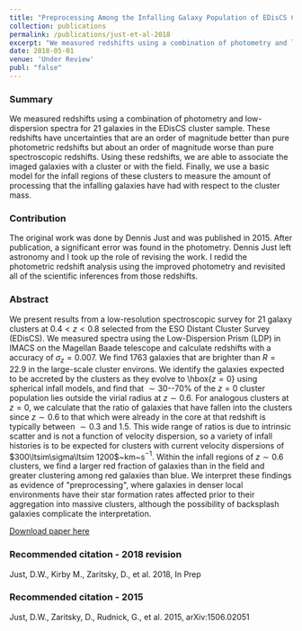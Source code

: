 ```yaml
---
title: "Preprocessing Among the Infalling Galaxy Population of EDisCS Clusters"
collection: publications
permalink: /publications/just-et-al-2018
excerpt: "We measured redshifts using a combination of photometry and low-dispersion spectra for 21 galaxies in the EDisCS cluster sample. These redshifts have uncertainties that are an order of magnitude better than pure photometric redshifts but about an order of magnitude worse than pure spectroscopic redshifts. Using these redshifts, we are able to associate the imaged galaxies with a cluster or with the field. Finally, we use a basic model for the infall regions of these clusters to measure the amount of processing that the infalling galaxies have had with respect to the cluster mass."
date: 2018-05-01
venue: 'Under Review'
publ: "false"
---
```


### Summary
We measured redshifts using a combination of photometry and low-dispersion spectra for 21 galaxies in the EDisCS cluster sample. These redshifts have uncertainties that are an order of magnitude better than pure photometric redshifts but about an order of magnitude worse than pure spectroscopic redshifts. Using these redshifts, we are able to associate the imaged galaxies with a cluster or with the field. Finally, we use a basic model for the infall regions of these clusters to measure the amount of processing that the infalling galaxies have had with respect to the cluster mass.

### Contribution
The original work was done by Dennis Just and was published in 2015. After publication, a significant error was found in the photometry. Dennis Just left astronomy and I took up the role of revising the work. I redid the photometric redshift analysis using the improved photometry and revisited all of the scientific inferences from those redshifts.

### Abstract
We present results from a low-resolution spectroscopic survey for 21 galaxy clusters at $0.4<z<0.8$ selected from the ESO Distant Cluster Survey (EDisCS). We measured spectra using the Low-Dispersion Prism (LDP) in IMACS on the Magellan Baade telescope and calculate redshifts with a accuracy of $\sigma_z=0.007$. We find 1763 galaxies that are brighter than $R=22.9$ in the large-scale cluster environs. We identify the galaxies expected to be accreted by the clusters as they evolve to \hbox{$z=0$} using spherical infall models, and find that $\sim30$--$70\%$ of the $z=0$ cluster population lies outside the virial radius at $z\sim0.6$. For analogous clusters at $z=0$, we calculate that the ratio of galaxies that have fallen into the clusters since $z\sim0.6$ to that which were already in the core at that redshift is typically between $\sim0.3$ and $1.5$. This wide range of ratios is due to intrinsic scatter and is not a function of velocity dispersion, so a variety of infall histories is to be expected for clusters with current velocity dispersions of $300\ltsim\sigma\ltsim 1200$~km~s$^{-1}$. Within the infall regions of $z\sim0.6$ clusters, we find a larger red fraction of galaxies than in the field and greater clustering among red galaxies than blue. We interpret these findings as evidence of "preprocessing", where galaxies in denser local environments have their star formation rates affected prior to their aggregation into massive clusters, although the possibility of backsplash galaxies complicate the interpretation.

[Download paper here](http://adsabs.harvard.edu/abs/2015arXiv150602051J)

### Recommended citation - 2018 revision
Just, D.W., Kirby M., Zaritsky, D., et al. 2018, In Prep

### Recommended citation - 2015
Just, D.W., Zaritsky, D., Rudnick, G., et al. 2015, arXiv:1506.02051
